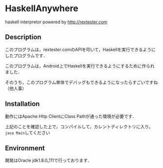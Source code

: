 # HaskellAnywhere
haskell interpretor powered by http://rextester.com

## Description
このプログラムは，rextester.comのAPIを叩いて，Haskellを実行できるようにしたプログラムです．

このプログラムは，Android上でHaskellを実行できるようにするために作られました．

そのうち，このプログラム単体でデバッグもできるようになったらすごいですね（他人事）

## Installation
動作にはApache Http ClientにClass Pathが通った環境が必要です．

上記のことを確認した上で，コンパイルして，カレントディレクトリに入り，`java Main`してください

## Environment
開発はOracle jdk1.8.0_111で行っております．
